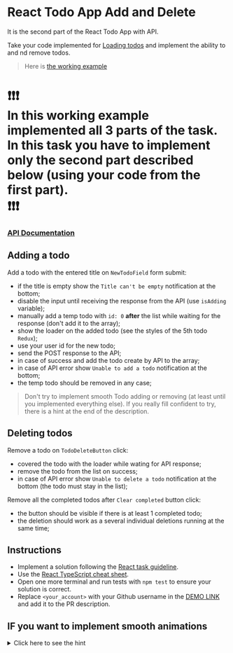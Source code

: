 # React Todo App Add and Delete

It is the second part of the React Todo App with API.

Take your code implemented for [Loading todos](https://github.com/mate-academy/react_todo-app-loading-todos)
and implement the ability to and nd remove todos.

> Here is [the working example](https://mate-academy.github.io/react_todo-app-with-api/)

# ❗️❗️❗️</br>In this working example implemented all 3 parts of the task.</br>In this task you have to implement only the second part described below (using your code from the first part).</br>❗️❗️❗️

### [API Documentation](https://mate-academy.github.io/fe-students-api/)

## Adding a todo

Add a todo with the entered title on `NewTodoField` form submit:

- if the title is empty show the `Title can't be empty` notification at the bottom;
- disable the input until receiving the response from the API (use `isAdding` variable);
- manually add a temp todo with `id: 0` **after** the list while waiting for the response (don't add it to the array);
- show the loader on the added todo (see the styles of the 5th todo `Redux`);
- use your user id for the new todo;
- send the POST response to the API;
- in case of success and add the todo create by API to the array;
- in case of API error show `Unable to add a todo` notification at the bottom;
- the temp todo should be removed in any case;

> Don't try to implement smooth Todo adding or removing (at least until you implemented everything else).
> If you really fill confident to try, there is a hint at the end of the description.

## Deleting todos

Remove a todo on `TodoDeleteButton` click:

- covered the todo with the loader while wating for API response;
- remove the todo from the list on success;
- in case of API error show `Unable to delete a todo` notification at the bottom (the todo must stay in the list);

Remove all the completed todos after `Clear completed` button click:

- the button should be visible if there is at least 1 completed todo;
- the deletion should work as a several individual deletions running at the same time;

## Instructions

- Implement a solution following the [React task guideline](https://github.com/mate-academy/react_task-guideline#react-tasks-guideline).
- Use the [React TypeScript cheat sheet](https://mate-academy.github.io/fe-program/js/extra/react-typescript).
- Open one more terminal and run tests with `npm test` to ensure your solution is correct.
- Replace `<your_account>` with your Github username in the [DEMO LINK](https://<your_account>.github.io/react_todo-app-add-and-delete/) and add it to the PR description.

## IF you want to implement smooth animations

<details>
  <summary>Click here to see the hint</summary>

Use [React Transition Group](https://reactcommunity.org/react-transition-group/transition-group)

```tsx
<section
  className="todoapp__main"
  data-cy="TodoList"
>
  <TransitionGroup>
    {visibleTodos.map(todo => (
      <CSSTransition
        key={todo.id}
        timeout={300}
        classNames="item"
      >
        <TodoItem
          todo={todo}
          isProcessed={processings.includes(todo.id)}
          onDelete={() => deleteTodo(todo.id)}
          onUpdate={updateTodo}
        />
      </CSSTransition>
    ))}

    {creating && (
      <CSSTransition
        key={0}
        timeout={300}
        classNames="temp-item"
      >
        <TodoItem
          todo={{
            id: Math.random(),
            title,
            completed: false,
            userId: user.id,
          }}
          isProcessed
        />
      </CSSTransition>
    )}
  </TransitionGroup>
</section>
```

Here are the styles used in this example

```css
.item-enter {
  max-height: 0;
}

.item-enter-active {
  overflow: hidden;
  max-height: 58px;
  transition: max-height 0.3s ease-in-out;
}

.item-exit {
  max-height: 58px;
}

.item-exit-active {
  overflow: hidden;
  max-height: 0;
  transition: max-height 0.3s ease-in-out;
}

.temp-item-enter {
  max-height: 0;
}

.temp-item-enter-active {
  overflow: hidden;
  max-height: 58px;
  transition: max-height 0.3s ease-in-out;
}

.temp-item-exit {
  max-height: 58px;
}

.temp-item-exit-active {
  transform: translateY(-58px);
  max-height: 0;
  opacity: 0;
  transition: 0.3s ease-in-out;
  transition-property: opacity, max-height, transform;
}

.has-error .temp-item-exit-active {
  transform: translateY(0);
  overflow: hidden;
}
```

</details>
